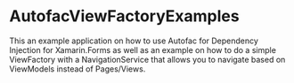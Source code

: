# AutofacViewFactoryExamples

This an example application on how to use Autofac for Dependency Injection for Xamarin.Forms as well as an example on how to do a simple ViewFactory with a NavigationService that allows you to navigate based on ViewModels instead of Pages/Views.
